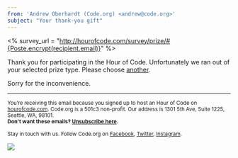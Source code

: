 ```yaml
---
from: 'Andrew Oberhardt (Code.org) <andrew@code.org>'
subject: "Your thank-you gift"
---
```

<% survey_url = "http://hourofcode.com/survey/prize/#{Poste.encrypt(recipient.email)}" %>

Thank you for participating in the Hour of Code. Unfortunately we ran out of your selected prize type. Please choose [another](<%= survey_url %>).
  
Sorry for the inconvenience.
<br/>
<hr/>

<p><small>You’re receiving this email because you signed up to host an Hour of Code on <a href="https://hourofcode.com/">hourofcode.com</a>. Code.org is a 501c3 non-profit. Our address is 1301 5th Ave, Suite 1225, Seattle, WA, 98101.</small> <br />
<small><strong>Don't want these emails? <a href="<%= unsubscribe_link %>">Unsubscribe here</a>.</strong></small></p>
<p><small>Stay in touch with us. Follow Code.org on
<a href="https://www.facebook.com/Code.org">Facebook</a>, <a href="https://twitter.com/codeorg">Twitter</a>, <a href="https://instagram.com/codeorg">Instagram</a>.
</small></p>

![](<%= tracking_pixel %>)
